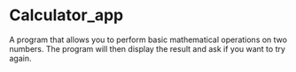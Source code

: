 # Calculator_app
A program that allows you to perform basic mathematical operations on two numbers.  The program will then display the result and ask if you want to try again.
